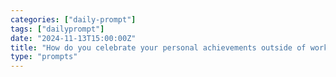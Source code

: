 ```yaml
---
categories: ["daily-prompt"]
tags: ["dailyprompt"]
date: "2024-11-13T15:00:00Z"
title: "How do you celebrate your personal achievements outside of work?"
type: "prompts"
---
```


